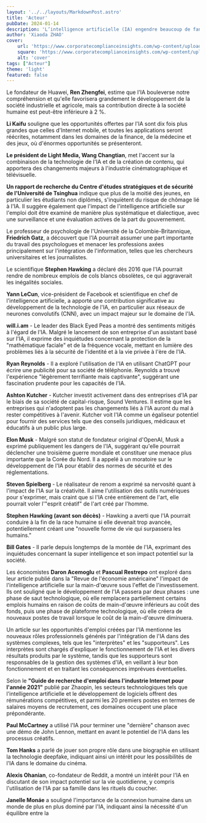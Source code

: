 ```yaml
---
layout: '../../layouts/MarkdownPost.astro'
title: 'Acteur'
pubDate: 2024-01-14
description: 'L’intelligence artificielle (IA) engendre beaucoup de fantasmes et de craintes'
author: 'Xiaoda ZHAO'
cover:
    url: 'https://www.corporatecomplianceinsights.com/wp-content/uploads/2019/10/robot-hiring.jpg'
    square: 'https://www.corporatecomplianceinsights.com/wp-content/uploads/2019/10/robot-hiring.jpg'
    alt: 'cover'
tags: ["Acteur"]
theme: 'light'
featured: false
---
```


Le fondateur de Huawei, **Ren Zhengfei**, estime que l'IA bouleverse notre compréhension et qu'elle favorisera grandement le développement de la société industrielle et agricole, mais sa contribution directe à la société humaine est peut-être inférieure à 2 %.

**Li Kaifu** souligne que les opportunités offertes par l'IA sont dix fois plus grandes que celles d'Internet mobile, et toutes les applications seront réécrites, notamment dans les domaines de la finance, de la médecine et des jeux, où d'énormes opportunités se présenteront.

**Le président de Light Media, Wang Changtian**, met l'accent sur la combinaison de la technologie de l'IA et de la création de contenu, qui apportera des changements majeurs à l'industrie cinématographique et télévisuelle.

**Un rapport de recherche du Centre d'études stratégiques et de sécurité de l'Université de Tsinghua** indique que plus de la moitié des jeunes, en particulier les étudiants non diplômés, s'inquiètent du risque de chômage lié à l'IA. Il suggère également que l'impact de l'intelligence artificielle sur l'emploi doit être examiné de manière plus systématique et dialectique, avec une surveillance et une évaluation actives de la part du gouvernement.

Le professeur de psychologie de l'Université de la Colombie-Britannique, **Friedrich Gatz**, a découvert que l'IA pourrait assumer une part importante du travail des psychologues et menacer les professions axées principalement sur l'intégration de l'information, telles que les chercheurs universitaires et les journalistes.

Le scientifique **Stephen Hawking** a déclaré dès 2016 que l'IA pourrait rendre de nombreux emplois de cols blancs obsolètes, ce qui aggraverait les inégalités sociales.

**Yann LeCun**, vice-président de Facebook et scientifique en chef de l'intelligence artificielle, a apporté une contribution significative au développement de la technologie de l'IA, en particulier aux réseaux de neurones convolutifs (CNN), avec un impact majeur sur le domaine de l'IA.

**will.i.am** - Le leader des Black Eyed Peas a montré des sentiments mitigés à l'égard de l'IA. Malgré le lancement de son entreprise d'un assistant basé sur l'IA, il exprime des inquiétudes concernant la protection de la "mathématique faciale" et de la fréquence vocale, mettant en lumière des problèmes liés à la sécurité de l'identité et à la vie privée à l'ère de l'IA.

**Ryan Reynolds** - Il a exploré l'utilisation de l'IA en utilisant ChatGPT pour écrire une publicité pour sa société de téléphonie. Reynolds a trouvé l'expérience "légèrement terrifiante mais captivante", suggérant une fascination prudente pour les capacités de l'IA.

**Ashton Kutcher** - Kutcher investit activement dans des entreprises d'IA par le biais de sa société de capital-risque, Sound Ventures. Il estime que les entreprises qui n'adoptent pas les changements liés à l'IA auront du mal à rester compétitives à l'avenir. Kutcher voit l'IA comme un égaliseur potentiel pour fournir des services tels que des conseils juridiques, médicaux et éducatifs à un public plus large.

**Elon Musk** - Malgré son statut de fondateur original d'OpenAI, Musk a exprimé publiquement les dangers de l'IA, suggérant qu'elle pourrait déclencher une troisième guerre mondiale et constituer une menace plus importante que la Corée du Nord. Il a appelé à un moratoire sur le développement de l'IA pour établir des normes de sécurité et des réglementations.

**Steven Spielberg** - Le réalisateur de renom a exprimé sa nervosité quant à l'impact de l'IA sur la créativité. Il aime l'utilisation des outils numériques pour s'exprimer, mais craint que si l'IA crée entièrement de l'art, elle pourrait voler l'"esprit créatif" de l'art créé par l'homme.

**Stephen Hawking (avant son décès)** - Hawking a averti que l'IA pourrait conduire à la fin de la race humaine si elle devenait trop avancée, potentiellement créant une "nouvelle forme de vie qui surpassera les humains."

**Bill Gates** - Il parle depuis longtemps de la montée de l'IA, exprimant des inquiétudes concernant la super intelligence et son impact potentiel sur la société.

Les économistes **Daron Acemoglu** et **Pascual Restrepo** ont exploré dans leur article publié dans la "Revue de l'économie américaine" l'impact de l'intelligence artificielle sur la main-d'œuvre sous l'effet de l'investissement. Ils ont souligné que le développement de l'IA passera par deux phases : une phase de saut technologique, où elle remplacera partiellement certains emplois humains en raison de coûts de main-d'œuvre inférieurs au coût des fonds, puis une phase de plateforme technologique, où elle créera de nouveaux postes de travail lorsque le coût de la main-d'œuvre diminuera.

Un article sur les opportunités d'emploi créées par l'IA mentionne les nouveaux rôles professionnels générés par l'intégration de l'IA dans des systèmes complexes, tels que les "interprètes" et les "supporteurs". Les interprètes sont chargés d'expliquer le fonctionnement de l'IA et les divers résultats produits par le système, tandis que les supporteurs sont responsables de la gestion des systèmes d'IA, en veillant à leur bon fonctionnement et en traitant les conséquences imprévues éventuelles.

Selon le **"Guide de recherche d'emploi dans l'industrie Internet pour l'année 2021"** publié par Zhaopin, les secteurs technologiques tels que l'intelligence artificielle et le développement de logiciels offrent des rémunérations compétitives, et parmi les 20 premiers postes en termes de salaires moyens de recrutement, ces domaines occupent une place prépondérante.

**Paul McCartney** a utilisé l'IA pour terminer une "dernière" chanson avec une démo de John Lennon, mettant en avant le potentiel de l'IA dans les processus créatifs.

**Tom Hanks** a parlé de jouer son propre rôle dans une biographie en utilisant la technologie deepfake, indiquant ainsi un intérêt pour les possibilités de l'IA dans le domaine du cinéma.

**Alexis Ohanian**, co-fondateur de Reddit, a montré un intérêt pour l'IA en discutant de son impact potentiel sur la vie quotidienne, y compris l'utilisation de l'IA par sa famille dans les rituels du coucher.

**Janelle Monáe** a souligné l'importance de la connexion humaine dans un monde de plus en plus dominé par l'IA, indiquant ainsi la nécessité d'un équilibre entre la
